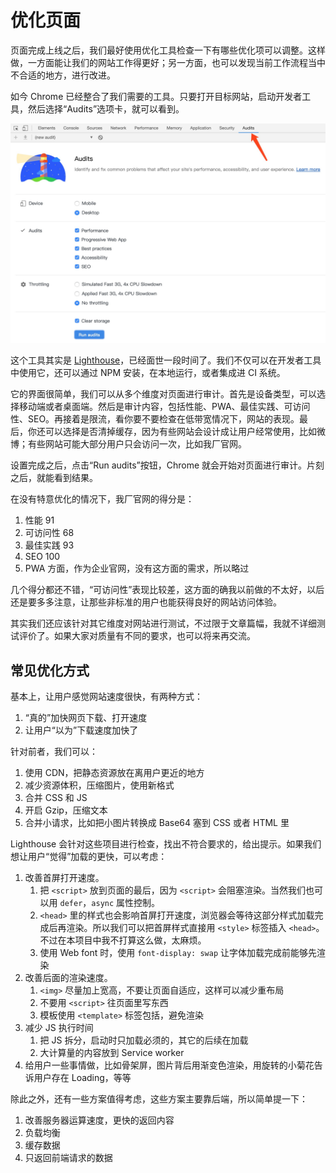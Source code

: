优化页面
========

页面完成上线之后，我们最好使用优化工具检查一下有哪些优化项可以调整。这样做，一方面能让我们的网站工作得更好；另一方面，也可以发现当前工作流程当中不合适的地方，进行改进。

如今 Chrome 已经整合了我们需要的工具。只要打开目标网站，启动开发者工具，然后选择“Audits”选项卡，就可以看到。

![Chrome Audits 截图](./images/1.jpg)

这个工具其实是 [Lighthouse](https://developers.google.com/web/tools/lighthouse/)，已经面世一段时间了。我们不仅可以在开发者工具中使用它，还可以通过 NPM 安装，在本地运行，或者集成进 CI 系统。

它的界面很简单，我们可以从多个维度对页面进行审计。首先是设备类型，可以选择移动端或者桌面端。然后是审计内容，包括性能、PWA、最佳实践、可访问性、SEO。再接着是限流，看你要不要检查在低带宽情况下，网站的表现。最后，你还可以选择是否清掉缓存，因为有些网站会设计成让用户经常使用，比如微博；有些网站可能大部分用户只会访问一次，比如我厂官网。

设置完成之后，点击“Run audits”按钮，Chrome 就会开始对页面进行审计。片刻之后，就能看到结果。

在没有特意优化的情况下，我厂官网的得分是：

1. 性能 91
2. 可访问性 68
3. 最佳实践 93
4. SEO 100
5. PWA 方面，作为企业官网，没有这方面的需求，所以略过

几个得分都还不错，“可访问性”表现比较差，这方面的确我以前做的不太好，以后还是要多多注意，让那些非标准的用户也能获得良好的网站访问体验。

其实我们还应该针对其它维度对网站进行测试，不过限于文章篇幅，我就不详细测试评价了。如果大家对质量有不同的要求，也可以将来再交流。

常见优化方式
--------

基本上，让用户感觉网站速度很快，有两种方式：

1. “真的”加快网页下载、打开速度
2. 让用户“以为”下载速度加快了

针对前者，我们可以：

1. 使用 CDN，把静态资源放在离用户更近的地方
2. 减少资源体积，压缩图片，使用新格式
3. 合并 CSS 和 JS
4. 开启 Gzip，压缩文本
5. 合并小请求，比如把小图片转换成 Base64 塞到 CSS 或者 HTML 里

Lighthouse 会针对这些项目进行检查，找出不符合要求的，给出提示。如果我们想让用户“觉得”加载的更快，可以考虑：

1. 改善首屏打开速度。
    1. 把 `<script>` 放到页面的最后，因为 `<script>` 会阻塞渲染。当然我们也可以用 `defer`，`async` 属性控制。
    2. `<head>` 里的样式也会影响首屏打开速度，浏览器会等待这部分样式加载完成后再渲染。所以我们可以把首屏样式直接用 `<style>` 标签插入 `<head>`。不过在本项目中我不打算这么做，太麻烦。
    3. 使用 Web font 时，使用 `font-display: swap` 让字体加载完成前能够先渲染
2. 改善后面的渲染速度。
    1. `<img>` 尽量加上宽高，不要让页面自适应，这样可以减少重布局
    2. 不要用 `<script>` 往页面里写东西
    3. 模板使用 `<template>` 标签包括，避免渲染
3. 减少 JS 执行时间
    1. 把 JS 拆分，启动时只加载必须的，其它的后续在加载
    2. 大计算量的内容放到 Service worker
4. 给用户一些事情做，比如骨架屏，图片背后用渐变色渲染，用旋转的小菊花告诉用户存在 Loading，等等


除此之外，还有一些方案值得考虑，这些方案主要靠后端，所以简单提一下：

1. 改善服务器运算速度，更快的返回内容
2. 负载均衡
3. 缓存数据
4. 只返回前端请求的数据
